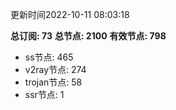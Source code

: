 更新时间2022-10-11 08:03:18

**总订阅: 73**
**总节点: 2100**
**有效节点: 798**
- ss节点: 465
- v2ray节点: 274
- trojan节点: 58
- ssr节点: 1
